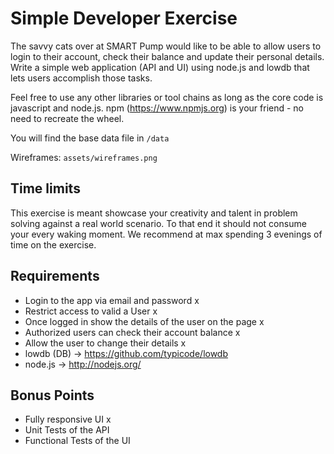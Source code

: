 # Simple Developer Exercise 

The savvy cats over at SMART Pump would like to be able to allow users to login to their account, check their balance and update their personal details. Write a simple web application (API and UI) using node.js and lowdb that lets users accomplish those tasks. 

Feel free to use any other libraries or tool chains as long as the core code is javascript and node.js. npm (https://www.npmjs.org) is your friend - no need to recreate the wheel. 

You will find the base data file in `/data`

Wireframes: `assets/wireframes.png`

## Time limits

This exercise is meant showcase your creativity and talent in problem solving against a real world scenario. To that end it should not consume your every waking moment. We recommend at max spending 3 evenings of time on the exercise. 

## Requirements

* Login to the app via email and password x
* Restrict access to valid a User x
* Once logged in show the details of the user on the page x
* Authorized users can check their account balance x
* Allow the user to change their details x
* lowdb (DB) -> https://github.com/typicode/lowdb
* node.js -> http://nodejs.org/ 

## Bonus Points

* Fully responsive UI x
* Unit Tests of the API
* Functional Tests of the UI
